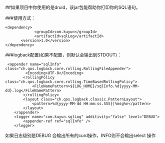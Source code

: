 ##如果项目中你使用的是druid，该jar包能帮助你打印你的SQL语句。

###使用方式：

```
<dependency>
			 <groupId>com.kuyun</groupId>
			 <artifactId>sqlLog</artifactId>
       <version>1.0</version>
</dependency>
```

###logback配置(如果不配置，则默认会输出到STDOUT)：

```
 <appender name="sqlInfo" class="ch.qos.logback.core.rolling.RollingFileAppender">
    	 <Encoding>UTF-8</Encoding>
        <rollingPolicy class="ch.qos.logback.core.rolling.TimeBasedRollingPolicy">
            <FileNamePattern>${LOG_HOME}/sqlInfo.%d{yyyy-MM-dd}.log</FileNamePattern>
        </rollingPolicy>
        <layout class="ch.qos.logback.classic.PatternLayout">
            <pattern>%d{yyyy-MM-dd HH:mm:ss.SSS}|%msg%n</pattern>
        </layout>
    </appender>
    <logger name="com.kuyun.sqlLog" additivity="false" level="DEBUG">
		<appender-ref ref="sqlInfo" />
	</logger>
```
  如果日志级别是DEBUG 会输出所有的curd操作，INFO则不会输出select 操作
